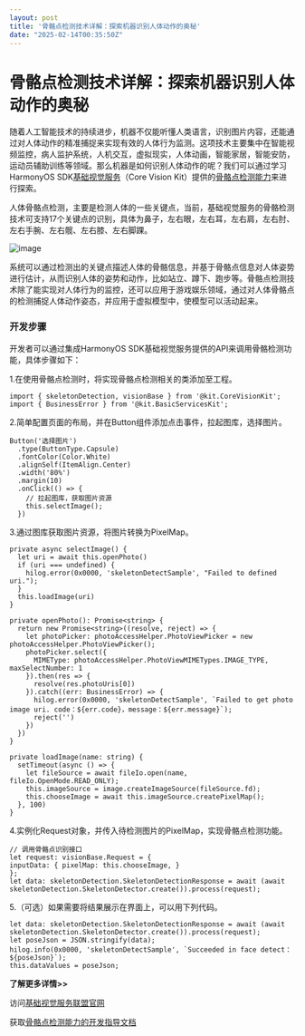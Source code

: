 ```yaml
---
layout: post
title: '骨骼点检测技术详解：探索机器识别人体动作的奥秘'
date: "2025-02-14T00:35:50Z"
---
```

骨骼点检测技术详解：探索机器识别人体动作的奥秘
=======================

随着人工智能技术的持续进步，机器不仅能听懂人类语言，识别图片内容，还能通过对人体动作的精准捕捉来实现有效的人体行为监测。这项技术主要集中在智能视频监控，病人监护系统，人机交互，虚拟现实，人体动画，智能家居，智能安防，运动员辅助训练等领域。那么机器是如何识别人体动作的呢？我们可以通过学习HarmonyOS SDK[基础视觉服务](https://developer.huawei.com/consumer/cn/sdk/core-vision-kit?ha_source=hms1 "基础视觉服务")（Core Vision Kit）提供的[骨骼点检测能力](https://developer.huawei.com/consumer/cn/doc/harmonyos-guides-V5/core-vision-skeleton-detection-V5?ha_source=hms1 "骨骼点检测能力")来进行探索。

人体骨骼点检测，主要是检测人体的一些关键点，当前，基础视觉服务的骨骼检测技术可支持17个关键点的识别，具体为鼻子，左右眼，左右耳，左右肩，左右肘、左右手腕、左右髋、左右膝、左右脚踝。

![image](https://img2024.cnblogs.com/blog/2396482/202502/2396482-20250213142825807-407222900.png)

系统可以通过检测出的关键点描述人体的骨骼信息，并基于骨骼点信息对人体姿势进行估计，从而识别人体的姿势和动作，比如站立、蹲下、跑步等。骨骼点检测技术除了能实现对人体行为的监控，还可以应用于游戏娱乐领域，通过对人体骨骼点的检测捕捉人体动作姿态，并应用于虚拟模型中，使模型可以活动起来。

### 开发步骤

开发者可以通过集成HarmonyOS SDK基础视觉服务提供的API来调用骨骼检测功能，具体步骤如下：

1.在使用骨骼点检测时，将实现骨骼点检测相关的类添加至工程。

    import { skeletonDetection, visionBase } from '@kit.CoreVisionKit';
    import { BusinessError } from '@kit.BasicServicesKit';
    

2.简单配置页面的布局，并在Button组件添加点击事件，拉起图库，选择图片。

    Button('选择图片')
      .type(ButtonType.Capsule)
      .fontColor(Color.White)
      .alignSelf(ItemAlign.Center)
      .width('80%')
      .margin(10)
      .onClick(() => {
        // 拉起图库，获取图片资源
        this.selectImage();
      })
    

3.通过图库获取图片资源，将图片转换为PixelMap。

    private async selectImage() {
      let uri = await this.openPhoto()
      if (uri === undefined) {
        hilog.error(0x0000, 'skeletonDetectSample', "Failed to defined uri.");
      }
      this.loadImage(uri)
    }
    
    private openPhoto(): Promise<string> {
      return new Promise<string>((resolve, reject) => {
        let photoPicker: photoAccessHelper.PhotoViewPicker = new photoAccessHelper.PhotoViewPicker();
        photoPicker.select({
          MIMEType: photoAccessHelper.PhotoViewMIMETypes.IMAGE_TYPE, maxSelectNumber: 1
        }).then(res => {
          resolve(res.photoUris[0])
        }).catch((err: BusinessError) => {
          hilog.error(0x0000, 'skeletonDetectSample', `Failed to get photo image uri. code：${err.code}，message：${err.message}`);
          reject('')
        })
      })
    }
    
    private loadImage(name: string) {
      setTimeout(async () => {
        let fileSource = await fileIo.open(name, fileIo.OpenMode.READ_ONLY);
        this.imageSource = image.createImageSource(fileSource.fd);
        this.chooseImage = await this.imageSource.createPixelMap();
      }, 100)
    }
    

4.实例化Request对象，并传入待检测图片的PixelMap，实现骨骼点检测功能。

    // 调用骨骼点识别接口
    let request: visionBase.Request = {
    inputData: { pixelMap: this.chooseImage, }
    };
    let data: skeletonDetection.SkeletonDetectionResponse = await (await 
    skeletonDetection.SkeletonDetector.create()).process(request);
    

5.（可选）如果需要将结果展示在界面上，可以用下列代码。

    let data: skeletonDetection.SkeletonDetectionResponse = await (await skeletonDetection.SkeletonDetector.create()).process(request);
    let poseJson = JSON.stringify(data);
    hilog.info(0x0000, 'skeletonDetectSample', `Succeeded in face detect：${poseJson}`);
    this.dataValues = poseJson;
    

**了解更多详情>>**

访问[基础视觉服务联盟官网](https://developer.huawei.com/consumer/cn/sdk/core-vision-kit?ha_source=hms1 "基础视觉服务联盟官网")

获取[骨骼点检测能力的开发指导文档](https://developer.huawei.com/consumer/cn/doc/harmonyos-guides-V5/core-vision-skeleton-detection-V5?ha_source=hms1 "骨骼点检测能力的开发指导文档")